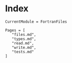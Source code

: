 # Index

```@meta
CurrentModule = FortranFiles
```

```@index
Pages = [
   "files.md",
   "types.md",
   "read.md",
   "write.md",
   "tests.md"
]
```
